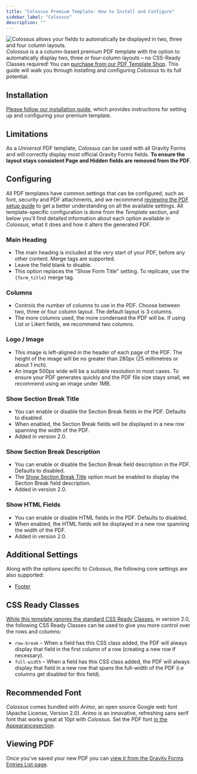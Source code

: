 ```yaml
---
title: "Colossus Premium Template: How to Install and Configure"
sidebar_label: "Colossus"
description: ""
---
```


![Colossus allows your fields to automatically be displayed in two, three and four column layouts.](https://resources.gravitypdf.com/uploads/edd/2017/03/four-columns.png)
*Colossus* is a a column-based premium PDF template with the option to automatically display two, three or four-column layouts – no CSS-Ready Classes required! You can [purchase from our PDF Template Shop](https://gravitypdf.com/shop/colossus/). This guide will walk you through installing and configuring *Colossus* to its full potential.

## Installation 

[Please follow our installation guide](installing-upgrading-premium-templates.md), which provides instructions for setting up and configuring your premium template.

## Limitations 

As a *Universal* PDF template, *Colossus* can be used with all Gravity Forms and will correctly display most official Gravity Forms fields. **To ensure the layout stays consistent Page and Hidden fields are removed from the PDF.**

## Configuring 

All PDF templates have common settings that can be configured, such as font, security and PDF attachments, and we recommend [reviewing the PDF setup guide](../users/setup-pdf.md) to get a better understanding on all the available settings. All template-specific configuration is done from the *Template* section, and below you'll find detailed information about each option available in *Colossus*, what it does and how it alters the generated PDF.

### Main Heading 
* The main heading is included at the very start of your PDF, before any other content. Merge tags are supported.
* Leave the field blank to disable.
* This option replaces the "Show Form Title" setting. To replicate, use the `{form_title}` merge tag.

### Columns 
* Controls the number of columns to use in the PDF. Choose between two, three or four column layout. The default layout is 3 columns.
* The more columns used, the more condensed the PDF will be. If using List or Likert fields, we recommend two columns.

### Logo / Image 
* This image is left-aligned in the header of each page of the PDF. The height of the image will be no greater than 280px (25 millimetres or about 1 inch).
* An image 500px wide will be a suitable resolution in most cases. To ensure your PDF generates quickly and the PDF file size stays small, we recommend using an image under 1MB.

### Show Section Break Title 
* You can enable or disable the Section Break fields in the PDF. Defaults to disabled.
* When enabled, the Section Break fields will be displayed in a new row spanning the width of the PDF.
* Added in version 2.0.

### Show Section Break Description 
* You can enable or disable the Section Break field description in the PDF. Defaults to disabled.
* The [Show Section Break Title](#show-section-break-title) option must be enabled to display the Section Break field description.
* Added in version 2.0.

### Show HTML Fields 
* You can enable or disable HTML fields in the PDF. Defaults to disabled.
* When enabled, the HTML fields will be displayed in a new row spanning the width of the PDF.
* Added in version 2.0.

## Additional Settings 

Along with the options specific to *Colossus*, the following core settings are also supported:

-   [Footer](../users/setup-pdf.md#footer)

## CSS Ready Classes 

[While this template ignores the standard CSS Ready Classes](https://docs.gravityforms.com/css-ready-classes/), in version 2.0, the following CSS Ready Classes can be used to give you more control over the rows and columns:

-   `row-break` – When a field has this CSS class added, the PDF will always display that field in the first column of a row (creating a new row if necessary).
-   `full-width` – When a field has this CSS class added, the PDF will always display that field in a new row that spans the full-width of the PDF (i.e columns get disabled for this field).

## Recommended Font 

*Colossus* comes bundled with *Arimo*, an open source Google web font (Apache License, Version 2.0). *Arimo* is an innovative, refreshing sans serif font that works great at 10pt with *Colossus*. Set the PDF font [in the Appearancesection](../users/setup-pdf.md#appearance-tab).

## Viewing PDF 

Once you've saved your new PDF you can [view it from the Gravity Forms Entries List page](../users/viewing-pdfs.md).
